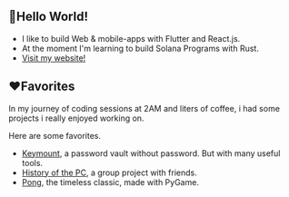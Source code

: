 ## 👋Hello World!



- I like to build Web & mobile-apps with Flutter and React.js.
- At the moment I'm learning to build Solana Programs with Rust.
- [Visit my website!](https://maruthan.ch)


## ❤️Favorites
In my journey of coding sessions at 2AM and liters of coffee, i had some projects i really enjoyed working on. 

Here are some favorites.

- [Keymount](https://github.com/them2dt/keymount), a password vault without password. But with many useful tools.
- [History of the PC](https://github.com/them2dt/keymount), a group project with friends.
- [Pong](https://github.com/them2dt/pong), the timeless classic, made with PyGame.
